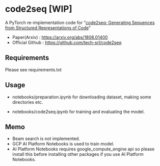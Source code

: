 # code2seq [WIP]

A PyTorch re-implementation code for "[code2seq: Generating Sequences from Structured Representations of Code](https://arxiv.org/abs/1808.01400)"

* Paper(Arxiv) : https://arxiv.org/abs/1808.01400  
* Official Github : https://github.com/tech-srl/code2seq

## Requirements
Please see requirements.txt

## Usage
* notebooks/preparation.ipynb 
for downloading dataset, making some directories etc.

* notebooks/code2seq.ipynb
for training and evaluating the model.

## Memo
* Beam search is not implemented.
* GCP AI Platform Notebooks is used to train model.
* AI Platform Notebooks requires google_compute_engine api so please install this before installing other packages if you use AI Platform Notebooks.
